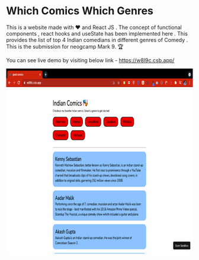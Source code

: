 #  Which Comics Which Genres

This is a website made with ❤️ and React JS . The concept of functional components , react hooks and useState has been implemented here . 
This provides the list of top 4 Indian comedians in different genres of Comedy .
This is the submission for neogcamp Mark 9. 🏆

You can see live demo by visiting below link - https://w8l9c.csb.app/

<img src="./images/ss.png" height="500px" width="800px">
